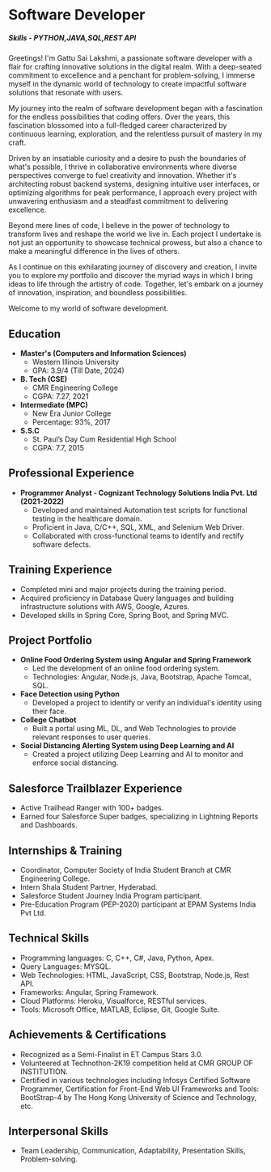 # Software Developer

##### Skills - PYTHON,JAVA,SQL,REST API   

Greetings! I'm Gattu Sai Lakshmi, a passionate software developer with a flair for crafting innovative solutions in the digital realm. With a deep-seated commitment to excellence and a penchant for problem-solving, I immerse myself in the dynamic world of technology to create impactful software solutions that resonate with users.

My journey into the realm of software development began with a fascination for the endless possibilities that coding offers. Over the years, this fascination blossomed into a full-fledged career characterized by continuous learning, exploration, and the relentless pursuit of mastery in my craft.

Driven by an insatiable curiosity and a desire to push the boundaries of what's possible, I thrive in collaborative environments where diverse perspectives converge to fuel creativity and innovation. Whether it's architecting robust backend systems, designing intuitive user interfaces, or optimizing algorithms for peak performance, I approach every project with unwavering enthusiasm and a steadfast commitment to delivering excellence.

Beyond mere lines of code, I believe in the power of technology to transform lives and reshape the world we live in. Each project I undertake is not just an opportunity to showcase technical prowess, but also a chance to make a meaningful difference in the lives of others.

As I continue on this exhilarating journey of discovery and creation, I invite you to explore my portfolio and discover the myriad ways in which I bring ideas to life through the artistry of code. Together, let's embark on a journey of innovation, inspiration, and boundless possibilities.

Welcome to my world of software development.

## Education
- **Master's (Computers and Information Sciences)**
  - Western Illinois University
  - GPA: 3.9/4 (Till Date, 2024)
- **B. Tech (CSE)**
  - CMR Engineering College
  - CGPA: 7.27, 2021
- **Intermediate (MPC)**
  - New Era Junior College
  - Percentage: 93%, 2017
- **S.S.C**
  - St. Paul’s Day Cum Residential High School
  - CGPA: 7.7, 2015

## Professional Experience
- **Programmer Analyst - Cognizant Technology Solutions India Pvt. Ltd (2021-2022)**
  - Developed and maintained Automation test scripts for functional testing in the healthcare domain.
  - Proficient in Java, C/C++, SQL, XML, and Selenium Web Driver.
  - Collaborated with cross-functional teams to identify and rectify software defects.

## Training Experience
- Completed mini and major projects during the training period.
- Acquired proficiency in Database Query languages and building infrastructure solutions with AWS, Google, Azures.
- Developed skills in Spring Core, Spring Boot, and Spring MVC.

## Project Portfolio
- **Online Food Ordering System using Angular and Spring Framework**
  - Led the development of an online food ordering system.
  - Technologies: Angular, Node.js, Java, Bootstrap, Apache Tomcat, SQL.
- **Face Detection using Python**
  - Developed a project to identify or verify an individual's identity using their face.
- **College Chatbot**
  - Built a portal using ML, DL, and Web Technologies to provide relevant responses to user queries.
- **Social Distancing Alerting System using Deep Learning and AI**
  - Created a project utilizing Deep Learning and AI to monitor and enforce social distancing.

## Salesforce Trailblazer Experience
- Active Trailhead Ranger with 100+ badges.
- Earned four Salesforce Super badges, specializing in Lightning Reports and Dashboards.

## Internships & Training
- Coordinator, Computer Society of India Student Branch at CMR Engineering College.
- Intern Shala Student Partner, Hyderabad.
- Salesforce Student Journey India Program participant.
- Pre-Education Program (PEP-2020) participant at EPAM Systems India Pvt Ltd.

## Technical Skills
- Programming languages: C, C++, C#, Java, Python, Apex.
- Query Languages: MYSQL.
- Web Technologies: HTML, JavaScript, CSS, Bootstrap, Node.js, Rest API.
- Frameworks: Angular, Spring Framework.
- Cloud Platforms: Heroku, Visualforce, RESTful services.
- Tools: Microsoft Office, MATLAB, Eclipse, Git, Google Suite.

## Achievements & Certifications
- Recognized as a Semi-Finalist in ET Campus Stars 3.0.
- Volunteered at Technothon-2K19 competition held at CMR GROUP OF INSTITUTION.
- Certified in various technologies including Infosys Certified Software Programmer, Certification for Front-End Web UI Frameworks and Tools: BootStrap-4 by The Hong Kong University of Science and Technology, etc.

## Interpersonal Skills
- Team Leadership, Communication, Adaptability, Presentation Skills, Problem-solving.
